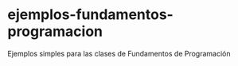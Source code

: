 # ejemplos-fundamentos-programacion
Ejemplos simples para las clases de Fundamentos de Programación
